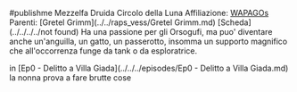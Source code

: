 #publishme 
Mezzelfa Druida Circolo della Luna
Affiliazione: [WAPAGOs](../WAPAGOs.md)
Parenti: [Gretel Grimm](../../raps_vess/Gretel Grimm.md)
[Scheda](../../../../not found)
Ha una passione per gli Orsogufi, ma puo' diventare anche un'anguilla, un gatto, un passerotto, insomma un supporto magnifico che all'occorrenza funge da tank o da esploratrice.

in [Ep0 - Delitto a Villa Giada](../../../episodes/Ep0 - Delitto a Villa Giada.md) la nonna prova a fare brutte cose
